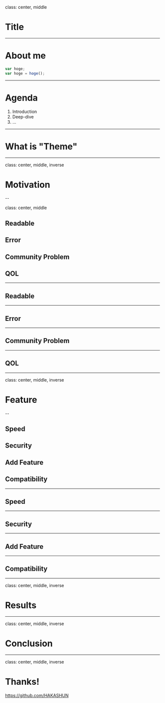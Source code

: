 class: center, middle

# Title

---

# About me


```javascript
var hoge;
var hoge = hoge();
```
---

# Agenda

1. Introduction
2. Deep-dive
3. ...

---

# What is "Theme"

---

class: center, middle, inverse

# Motivation

--

class: center, middle

## Readable
## Error
## Community Problem
## QOL

---

## Readable


---

## Error

---

## Community Problem

---

## QOL

---

class: center, middle, inverse

# Feature

--

## Speed
## Security
## Add Feature
## Compatibility

---

## Speed

---

## Security

---

## Add Feature

---

## Compatibility

---

class: center, middle, inverse

# Results

---

class: center, middle, inverse

# Conclusion

---

class: center, middle, inverse

# Thanks!

https://github.com/HAKASHUN